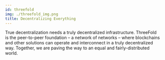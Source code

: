 ```yaml
---
id: threefold
img: ./threefold_img.png
title: Decentralizing Everything
---
```


True decentralization needs a truly decentralized infrastructure. ThreeFold is the peer-to-peer foundation – a network of networks – where blockchains and other solutions can operate and interconnect in a truly decentralized way. Together, we are paving the way to an equal and fairly-distributed world.

